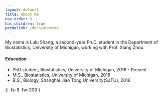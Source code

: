 ```yaml
---
layout: default
title: About me
nav_order: 3
has_children: true
permalink: /docs/Aboutme
---
```



My name is Lulu Shang, a second-year Ph.D. student in the Department of Biostatistics, University of Michigan, working with Prof. Xiang Zhou.


#### Education

* PhD student, Biostatistics, University of Michigan, 2018 - Present
* M.S., Biostatistics, University of Michigan, 2018
* B.S., Biology, Shanghai Jiao Tong University(SJTU), 2016


{: .fs-6 .fw-300 }
